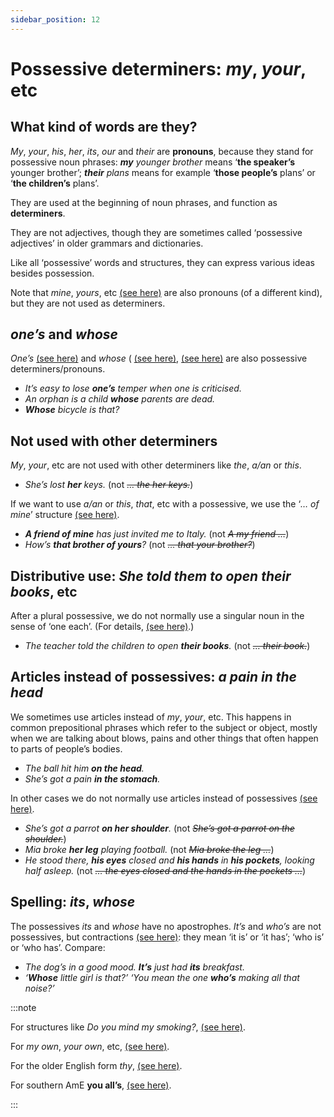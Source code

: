 ```yaml
---
sidebar_position: 12
---
```


# Possessive determiners: *my*, *your*, etc

## What kind of words are they?

*My*, *your*, *his*, *her*, *its*, *our* and *their* are **pronouns**, because they stand for possessive noun phrases: ***my** younger brother* means ‘**the speaker’s** younger brother’; ***their** plans* means for example ‘**those people’s** plans’ or ‘**the children’s** plans’.

They are used at the beginning of noun phrases, and function as **determiners**.

They are not adjectives, though they are sometimes called ‘possessive adjectives’ in older grammars and dictionaries.

Like all ‘possessive’ words and structures, they can express various ideas besides possession.

Note that *mine*, *yours*, etc [(see here)](./../pronouns/possessive-pronouns-mine-yours-etc) are also pronouns (of a different kind), but they are not used as determiners.

## *one’s* and *whose*

*One’s* [(see here)](./../pronouns/one-you-and-they-used-for-people-in-general#oneyou-as-subject-object-etc) and *whose* ( [(see here)](./../relative-clauses/whose), [(see here)](./../../vocabulary/word-problems-from-a-to-z/whose-question-word) are also possessive determiners/pronouns.

- *It’s easy to lose **one’s** temper when one is criticised.*
- *An orphan is a child **whose** parents are dead.*
- ***Whose** bicycle is that?*

## Not used with other determiners

*My*, *your*, etc are not used with other determiners like *the*, *a/an* or *this*.

- *She’s lost **her** keys.* (not *~~… the her keys.~~*)

If we want to use *a/an* or *this*, *that*, etc with a possessive, we use the ‘*… of mine*’ structure [(see here)](./../pronouns/a-friend-of-mine-etc).

- ***A friend of mine** has just invited me to Italy.* (not *~~A my friend …~~*)
- *How’s **that brother of yours**?* (not *~~… that your brother?~~*)

## Distributive use: *She told them to open their books*, etc

After a plural possessive, we do not normally use a singular noun in the sense of ‘one each’. (For details, [(see here)](./../nouns-and-noun-phrases-agreement/distributive-plural-tell-them-to-bring-raincoats).)

- *The teacher told the children to open **their books**.* (not *~~… their book.~~*)

## Articles instead of possessives: *a pain in the head*

We sometimes use articles instead of *my*, *your*, etc. This happens in common prepositional phrases which refer to the subject or object, mostly when we are talking about blows, pains and other things that often happen to parts of people’s bodies.

- *The ball hit him **on the head**.*
- *She’s got a pain **in the stomach**.*

In other cases we do not normally use articles instead of possessives [(see here)](./special-rules-and-exceptions#parts-of-the-body-etc).

- *She’s got a parrot **on her shoulder**.* (not *~~She’s got a parrot on the shoulder.~~*)
- *Mia broke **her leg** playing football.* (not *~~Mia broke the leg …~~*)
- *He stood there, **his eyes** closed and **his hands** in **his pockets**, looking half asleep.* (not *~~… the eyes closed and the hands in the pockets …~~*)

## Spelling: *its*, *whose*

The possessives *its* and *whose* have no apostrophes. *It’s* and *who’s* are not possessives, but contractions [(see here)](./../../vocabulary/word-formation-and-spelling/contractions-i-ll-don-t-etc): they mean ‘it is’ or ‘it has’; ‘who is’ or ‘who has’. Compare:

- *The dog’s in a good mood. **It’s** just had **its** breakfast.*
- *‘**Whose** little girl is that?’ ‘You mean the one **who’s** making all that noise?’*

:::note

For structures like *Do you mind my smoking?*, [(see here)](./../infinitives-ing-forms-and-past-participles/ing-form-as-subject-object-or-complement#the-opening-of-parliament-my-smoking).

For *my own*, *your own*, etc, [(see here)](./../../vocabulary/word-problems-from-a-to-z/own).

For the older English form *thy*, [(see here)](./../varieties-of-english/changes-in-english#older-english-verb-forms-tell-me-what-thou-knowest).

For southern AmE **you all’s**, [(see here)](./../pronouns/personal-pronouns-advanced-points#you-different-singular-and-plural-forms).

:::
